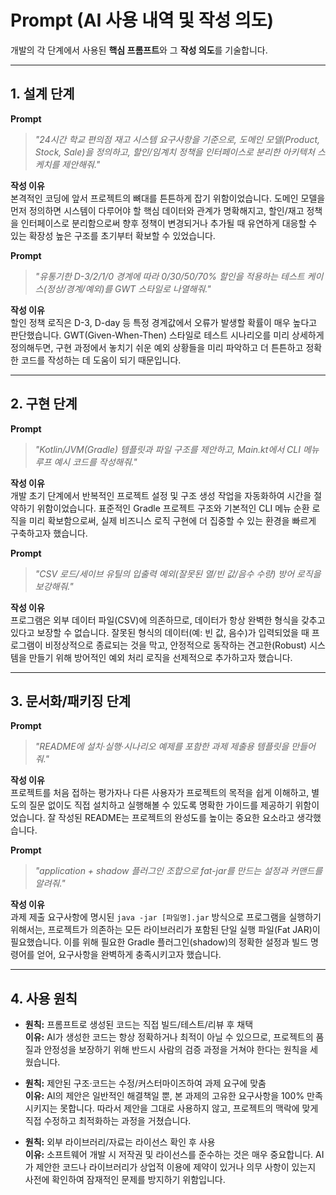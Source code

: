 # Prompt (AI 사용 내역 및 작성 의도)

개발의 각 단계에서 사용된 **핵심 프롬프트**와 그 **작성 의도**를 기술합니다.

---

## 1. 설계 단계

**Prompt**
> *"24시간 학교 편의점 재고 시스템 요구사항을 기준으로, 도메인 모델(Product, Stock, Sale)을 정의하고, 할인/임계치 정책을 인터페이스로 분리한 아키텍처 스케치를 제안해줘."*

**작성 이유**  
본격적인 코딩에 앞서 프로젝트의 뼈대를 튼튼하게 잡기 위함이었습니다. 도메인 모델을 먼저 정의하면 시스템이 다루어야 할 핵심 데이터와 관계가 명확해지고, 할인/재고 정책을 인터페이스로 분리함으로써 향후 정책이 변경되거나 추가될 때 유연하게 대응할 수 있는 확장성 높은 구조를 초기부터 확보할 수 있었습니다.

**Prompt**
> *"유통기한 D-3/2/1/0 경계에 따라 0/30/50/70% 할인을 적용하는 테스트 케이스(정상/경계/예외)를 GWT 스타일로 나열해줘."*

**작성 이유**  
할인 정책 로직은 D-3, D-day 등 특정 경계값에서 오류가 발생할 확률이 매우 높다고 판단했습니다. GWT(Given-When-Then) 스타일로 테스트 시나리오를 미리 상세하게 정의해두면, 구현 과정에서 놓치기 쉬운 예외 상황들을 미리 파악하고 더 튼튼하고 정확한 코드를 작성하는 데 도움이 되기 때문입니다.

---

## 2. 구현 단계

**Prompt**
> *"Kotlin/JVM(Gradle) 템플릿과 파일 구조를 제안하고, Main.kt에서 CLI 메뉴 루프 예시 코드를 작성해줘."*

**작성 이유**  
개발 초기 단계에서 반복적인 프로젝트 설정 및 구조 생성 작업을 자동화하여 시간을 절약하기 위함이었습니다. 표준적인 Gradle 프로젝트 구조와 기본적인 CLI 메뉴 순환 로직을 미리 확보함으로써, 실제 비즈니스 로직 구현에 더 집중할 수 있는 환경을 빠르게 구축하고자 했습니다.

**Prompt**
> *"CSV 로드/세이브 유틸의 입출력 예외(잘못된 열/빈 값/음수 수량) 방어 로직을 보강해줘."*

**작성 이유**  
프로그램은 외부 데이터 파일(CSV)에 의존하므로, 데이터가 항상 완벽한 형식을 갖추고 있다고 보장할 수 없습니다. 잘못된 형식의 데이터(예: 빈 값, 음수)가 입력되었을 때 프로그램이 비정상적으로 종료되는 것을 막고, 안정적으로 동작하는 견고한(Robust) 시스템을 만들기 위해 방어적인 예외 처리 로직을 선제적으로 추가하고자 했습니다.

---

## 3. 문서화/패키징 단계

**Prompt**
> *"README에 설치·실행·시나리오 예제를 포함한 과제 제출용 템플릿을 만들어줘."*

**작성 이유**  
프로젝트를 처음 접하는 평가자나 다른 사용자가 프로젝트의 목적을 쉽게 이해하고, 별도의 질문 없이도 직접 설치하고 실행해볼 수 있도록 명확한 가이드를 제공하기 위함이었습니다. 잘 작성된 README는 프로젝트의 완성도를 높이는 중요한 요소라고 생각했습니다.

**Prompt**
> *"application + shadow 플러그인 조합으로 fat-jar를 만드는 설정과 커맨드를 알려줘."*

**작성 이유**  
과제 제출 요구사항에 명시된 `java -jar [파일명].jar` 방식으로 프로그램을 실행하기 위해서는, 프로젝트가 의존하는 모든 라이브러리가 포함된 단일 실행 파일(Fat JAR)이 필요했습니다. 이를 위해 필요한 Gradle 플러그인(shadow)의 정확한 설정과 빌드 명령어를 얻어, 요구사항을 완벽하게 충족시키고자 했습니다.

---

## 4. 사용 원칙

- **원칙:** 프롬프트로 생성된 코드는 직접 빌드/테스트/리뷰 후 채택  
  **이유:** AI가 생성한 코드는 항상 정확하거나 최적이 아닐 수 있으므로, 프로젝트의 품질과 안정성을 보장하기 위해 반드시 사람의 검증 과정을 거쳐야 한다는 원칙을 세웠습니다.

- **원칙:** 제안된 구조·코드는 수정/커스터마이즈하여 과제 요구에 맞춤  
  **이유:** AI의 제안은 일반적인 해결책일 뿐, 본 과제의 고유한 요구사항을 100% 만족시키지는 못합니다. 따라서 제안을 그대로 사용하지 않고, 프로젝트의 맥락에 맞게 직접 수정하고 최적화하는 과정을 거쳤습니다.

- **원칙:** 외부 라이브러리/자료는 라이선스 확인 후 사용  
  **이유:** 소프트웨어 개발 시 저작권 및 라이선스를 준수하는 것은 매우 중요합니다. AI가 제안한 코드나 라이브러리가 상업적 이용에 제약이 있거나 의무 사항이 있는지 사전에 확인하여 잠재적인 문제를 방지하기 위함입니다.
